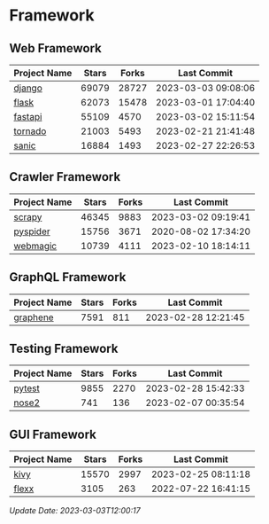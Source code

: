 # Framework

## Web Framework
| Project Name | Stars | Forks | Last Commit |
| ------------ | ----- | ----- | ----------- |
| [django](https://github.com/django/django) | 69079 | 28727 | 2023-03-03 09:08:06 |
| [flask](https://github.com/pallets/flask) | 62073 | 15478 | 2023-03-01 17:04:40 |
| [fastapi](https://github.com/tiangolo/fastapi) | 55109 | 4570 | 2023-03-02 15:11:54 |
| [tornado](https://github.com/tornadoweb/tornado) | 21003 | 5493 | 2023-02-21 21:41:48 |
| [sanic](https://github.com/sanic-org/sanic) | 16884 | 1493 | 2023-02-27 22:26:53 |

## Crawler Framework
| Project Name | Stars | Forks | Last Commit |
| ------------ | ----- | ----- | ----------- |
| [scrapy](https://github.com/scrapy/scrapy) | 46345 | 9883 | 2023-03-02 09:19:41 |
| [pyspider](https://github.com/binux/pyspider) | 15756 | 3671 | 2020-08-02 17:34:20 |
| [webmagic](https://github.com/code4craft/webmagic) | 10739 | 4111 | 2023-02-10 18:14:11 |

## GraphQL Framework
| Project Name | Stars | Forks | Last Commit |
| ------------ | ----- | ----- | ----------- |
| [graphene](https://github.com/graphql-python/graphene) | 7591 | 811 | 2023-02-28 12:21:45 |

## Testing Framework
| Project Name | Stars | Forks | Last Commit |
| ------------ | ----- | ----- | ----------- |
| [pytest](https://github.com/pytest-dev/pytest) | 9855 | 2270 | 2023-02-28 15:42:33 |
| [nose2](https://github.com/nose-devs/nose2) | 741 | 136 | 2023-02-07 00:35:54 |

## GUI Framework
| Project Name | Stars | Forks | Last Commit |
| ------------ | ----- | ----- | ----------- |
| [kivy](https://github.com/kivy/kivy) | 15570 | 2997 | 2023-02-25 08:11:18 |
| [flexx](https://github.com/flexxui/flexx) | 3105 | 263 | 2022-07-22 16:41:15 |

*Update Date: 2023-03-03T12:00:17*